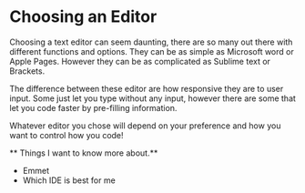
# Choosing an Editor

Choosing a text editor can seem daunting, there are so many out there with different functions and options. They can be as simple as Microsoft word or Apple Pages. However they can be as complicated as Sublime text or Brackets. 

The difference between these editor are how responsive they are to user input. Some just let you type without any input, however there are some that let you code faster by pre-filling information.

Whatever editor you chose will depend on your preference and how you want to control how you code!


** Things I want to know more about.**
- Emmet
- Which IDE is best for me

